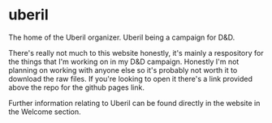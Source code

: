 # uberil
The home of the Uberil organizer. Uberil being a campaign for D&amp;D.

There's really not much to this website honestly, it's mainly a respository for the things that I'm working on in my D&D campaign. Honestly I'm not planning on working with anyone else so it's probably not worth it to download the raw files. If you're looking to open it there's a link provided above the repo for the github pages link.

Further information relating to Uberil can be found directly in the website in the Welcome section.
